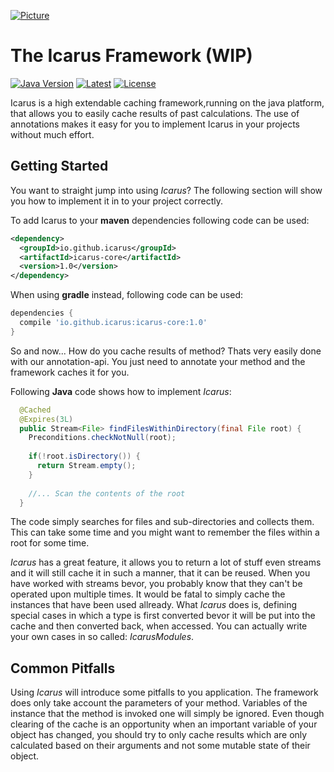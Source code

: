 [![Picture](https://orig00.deviantart.net/913a/f/2013/007/c/1/icarus_sketch_by_insomniacattack-d5qszxs.png)]()

# The Icarus Framework (WIP)

[![Java Version](https://img.shields.io/badge/java-v1.8-blue.svg)](https://www.oracle.com/technetwork/java/javase/downloads/jdk8-downloads-2133151.html)
[![Latest](https://img.shields.io/badge/latest-v1.0-blue.svg)](https://github.com/merlinosayimwen/icarus)
[![License](https://img.shields.io/badge/license-apache--2.0-lightgrey.svg)](https://www.apache.org/licenses/LICENSE-2.0.html)

Icarus is a high extendable caching framework,running on the java platform, that allows you to 
easily cache results of past calculations. The use of annotations makes it easy for you to implement Icarus in your
projects without much effort.

Getting Started
--
You want to straight jump into using *Icarus*? The following section will show you how to 
implement it in to your project correctly.

To add Icarus to your **maven** dependencies following code can be used:
```xml
<dependency>
  <groupId>io.github.icarus</groupId>
  <artifactId>icarus-core</artifactId>
  <version>1.0</version>
</dependency>
```

When using **gradle** instead, following code can be used:
```groovy
dependencies {
  compile 'io.github.icarus:icarus-core:1.0'
}
```

So and now... How do you cache results of method?
Thats very easily done with our annotation-api.
You just need to annotate your method and the framework caches it for you.

Following **Java** code shows how to implement *Icarus*:
```java
  @Cached
  @Expires(3L)
  public Stream<File> findFilesWithinDirectory(final File root) {
    Preconditions.checkNotNull(root);
    
    if(!root.isDirectory()) {
      return Stream.empty();
    }
    
    //... Scan the contents of the root
  }
```
The code simply searches for files and sub-directories and collects them.
This can take some time and you might want to remember the files within a root for some time.

*Icarus* has a great feature, it allows you to return a lot of stuff even streams and it will
still cache it in such a manner, that it can be reused. When you have worked with streams bevor, 
you probably know that they can't be operated upon multiple times. It would be fatal to simply 
cache the instances that have been used allready. What *Icarus* does is, defining special cases
in which a type is first converted bevor it will be put into the cache and then converted back, when accessed.
You can actually write your own cases in so called: *IcarusModules*.

Common Pitfalls
--
Using *Icarus* will introduce some pitfalls to you application. The framework does only take account
the parameters of your method. Variables of the instance that the method is invoked one will simply 
be ignored. Even though clearing of the cache is an opportunity when an important variable of your object
has changed, you should try to only cache results which are only calculated based on their arguments
and not some mutable state of their object. 

